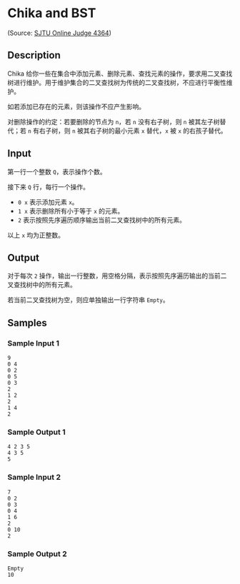# Chika and BST

(Source: [SJTU Online Judge 4364](https://acm.sjtu.edu.cn/OnlineJudge/problem/4364))

## Description
Chika 给你一些在集合中添加元素、删除元素、查找元素的操作，要求用二叉查找树进行维护。用于维护集合的二叉查找树为传统的二叉查找树，不应进行平衡性维护。

如若添加已存在的元素，则该操作不应产生影响。

对删除操作的约定：若要删除的节点为 `n`，若 `n` 没有右子树，则 `n` 被其左子树替代；若 `n` 有右子树，则 `n` 被其右子树的最小元素 `x` 替代，`x` 被 `x` 的右孩子替代。

## Input
第一行一个整数 `Q`，表示操作个数。

接下来 `Q` 行，每行一个操作。

* `0 x` 表示添加元素 `x`。
* `1 x` 表示删除所有小于等于 `x` 的元素。
* `2` 表示按照先序遍历顺序输出当前二叉查找树中的所有元素。

以上 `x` 均为正整数。

## Output
对于每次 `2` 操作，输出一行整数，用空格分隔，表示按照先序遍历输出的当前二叉查找树中的所有元素。

若当前二叉查找树为空，则应单独输出一行字符串 `Empty`。

## Samples
### Sample Input 1
```
9
0 4
0 2
0 5
0 3
2
1 2
2
1 4
2
```

### Sample Output 1
```
4 2 3 5
4 3 5
5
```

### Sample Input 2
```
7
0 2
0 3
0 4
1 6
2
0 10
2
```

### Sample Output 2
```
Empty
10
```